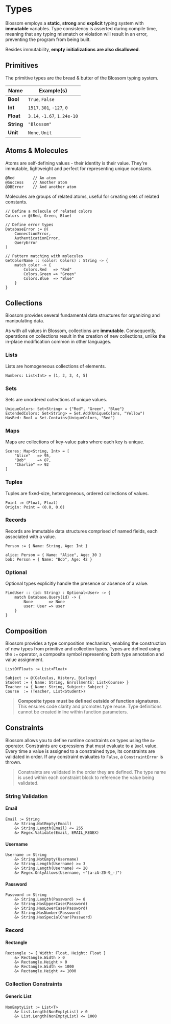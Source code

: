 # Types

Blossom employs a **static**, **strong** and **explicit** typing system with **immutable** variables. Type consistency is asserted during compile time, meaning that any typing mismatch or violation will result in an error, preventing the program from being built.

Besides immutability, **empty** **initializations** **are also** **disallowed**.

## Primitives

The primitive types are the bread & butter of the Blossom typing system.

| Name       | Example(s)                  |
| ---------- | --------------------------- |
| **Bool**   | `True`, `False`             |
| **Int**    | `1517`, `301`, `-127`, `0`  |
| **Float**  | `3.14`, `-1.67`, `1.24e-10` |
| **String** | `"Blossom"`                 |
| **Unit**   | `None`, `Unit`              |

## Atoms & Molecules

Atoms are self-defining values - their identity is their value.
They're immutable, lightweight and perfect for representing unique constants.

```blossom
@Red        // An atom
@Success    // Another atom
@DBError    // And another atom
```

Molecules are groups of related atoms, useful for creating sets of related constants.

```blossom
// Define a molecule of related colors
Colors := @(Red, Green, Blue)

// Define error types
DatabaseError := @(
    ConnectionError,
    AuthenticationError,
    QueryError
)

// Pattern matching with molecules
GetColorName :: (color: Colors) : String -> {
    match color -> {
        Colors.Red   => "Red"
        Colors.Green => "Green"
        Colors.Blue  => "Blue"
    }
}
```

## Collections

Blossom provides several fundamental data structures for organizing and manipulating data.

As with all values in Blossom, collections are **immutable**. Consequently, operations on collections result in the creation of new collections, unlike the in-place modification common in other languages.

### Lists

Lists are homogeneous collections of elements.

```blossom
Numbers: List<Int> = [1, 2, 3, 4, 5]
```

### Sets

Sets are unordered collections of unique values.

```blossom
UniqueColors: Set<String> = {"Red", "Green", "Blue"}
ExtendedColors: Set<String> = Set.Add(UniqueColors, "Yellow")
HasRed: Bool = Set.Contains(UniqueColors, "Red")
```

### Maps

Maps are collections of key-value pairs where each key is unique.

```blossom
Scores: Map<String, Int> = [
    "Alice"   => 95,
    "Bob"     => 87,
    "Charlie" => 92
]
```

### Tuples

Tuples are fixed-size, heterogeneous, ordered collections of values.

```blossom
Point := (Float, Float)
Origin: Point = (0.0, 0.0)
```

### Records

Records are immutable data structures comprised of named fields, each associated with a value.

```blossom
Person := { Name: String, Age: Int }

alice: Person = { Name: "Alice", Age: 30 }
bob: Person = { Name: "Bob", Age: 42 }
```

### Optional

Optional types explicitly handle the presence or absence of a value.

```blossom
FindUser :: (id: String) : Optional<User> -> {
    match Database.Query(id) -> {
        None       => None
        user: User => user
    }
}
```

## Composition

Blossom provides a type composition mechanism, enabling the construction of new types from primitive and collection types. Types are defined using the `:=` operator, a composite symbol representing both type annotation and value assignment.

```blossom
ListOfFloats := List<Float>

Subject := @(Calculus, History, Biology)
Student := { Name: String, Enrollments: List<Course> }
Teacher := { Name: String, Subject: Subject }
Course  := (Teacher, List<Student>)
```

> **Composite types** **must be defined** **outside of function signatures**. This ensures code clarity and promotes type reuse. Type definitions cannot be created inline within function parameters.

## Constraints

Blossom allows you to define runtime constraints on types using the `&>` operator.
Constraints are expressions that must evaluate to a `Bool` value.
Every time a value is assigned to a constrained type, its constraints are validated in order.
If any constraint evaluates to `False`, a `ConstraintError` is thrown.

> Constraints are validated in the order they are defined. The type name is used within each constraint block to reference the value being validated.

### String Validation

#### Email
```blossom
Email := String
    &> String.NotEmpty(Email)
    &> String.Length(Email) <= 255
    &> Regex.Validate(Email, EMAIL_REGEX)
```

#### Username
```blossom
Username := String
    &> String.NotEmpty(Username)
    &> String.Length(Username) >= 3
    &> String.Length(Username) <= 20
    &> Regex.OnlyAllows(Username, ~"[a-zA-Z0-9_-]")
```

#### Password
```blossom
Password := String
    &> String.Length(Password) >= 8
    &> String.HasUpperCase(Password)
    &> String.HasLowerCase(Password)
    &> String.HasNumber(Password)
    &> String.HasSpecialChar(Password)
```

### Record

#### Rectangle

```blossom
Rectangle := { Width: Float, Height: Float }
    &> Rectangle.Width > 0
    &> Rectangle.Height > 0
    &> Rectangle.Width <= 1000
    &> Rectangle.Height <= 1000
```

### Collection Constraints

#### Generic List
```blossom
NonEmptyList := List<T>
    &> List.Length(NonEmptyList) > 0
    &> List.Length(NonEmptyList) <= 1000
```
